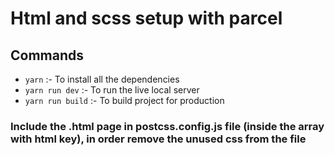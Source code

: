 # Html and scss setup with parcel

## Commands

- `yarn` :- To install all the dependencies
- `yarn run dev` :- To run the live local server
- `yarn run build` :- To build project for production

### Include the .html page in postcss.config.js file (inside the array with html key), in order remove the unused css from the file
